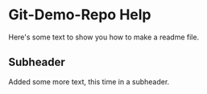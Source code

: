 # Git-Demo-Repo Help

Here's some text to show you how to make a readme file.

## Subheader

Added some more text, this time in a subheader.
